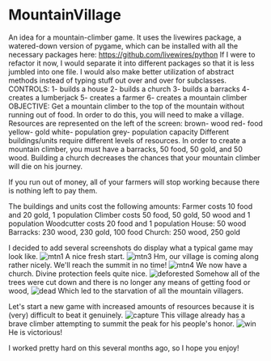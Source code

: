# MountainVillage
An idea for a mountain-climber game.
It uses the livewires package, a watered-down version of pygame, which can be installed with all the necessary packages here: https://github.com/livewires/python
If I were to refactor it now, I would separate it into different packages so that it is less jumbled into one file.
I would also make better utilization of abstract methods instead of typing stuff out over and over for subclasses.
CONTROLS:
1- builds a house
2- builds a church
3- builds a barracks
4- creates a lumberjack
5- creates a farmer
6- creates a mountain climber
OBJECTIVE:
Get a mountain climber to the top of the mountain without running out of food.
In order to do this, you will need to make a village.
Resources are represented on the left of the screen:
brown- wood
red- food
yellow- gold
white- population
grey- population capacity
Different buildings/units require different levels of resources. In order to create
a mountain climber, you must have a barracks, 50 food, 50 gold, and 50 wood.
Building a church decreases the chances that your mountain climber will die on his journey.

If you run out of money, all of your farmers will stop working because there is nothing left to pay them.

The buildings and units cost the following amounts:
    Farmer costs 10 food and 20 gold, 1 population
    Climber costs 50 food, 50 gold, 50 wood and 1 population
    Woodcutter costs 20 food and 1 population
    House: 50 wood
    Barracks: 230 wood, 230 gold, 100 food
    Church: 250 wood, 250 gold


I decided to add several screenshots do display what a typical game may look like.
![mtn1](https://user-images.githubusercontent.com/14042582/34022547-8c2161e4-e105-11e7-8534-9a6c01fa66b4.PNG)
A nice fresh start.
![mtn3](https://user-images.githubusercontent.com/14042582/34022551-945d1a9c-e105-11e7-9581-112a00bef98e.PNG)
Hm, our village is coming along rather nicely. We'll reach the summit in no time!
![mtn4](https://user-images.githubusercontent.com/14042582/34022553-96a070f6-e105-11e7-8fec-c782c336075e.PNG)
We now have a church. Divine protection feels quite nice.
![deforested](https://user-images.githubusercontent.com/14042582/34022567-9ff6f59e-e105-11e7-81ff-69a1bbb7fc3d.PNG)
Somehow all of the trees were cut down and there is no longer any means of getting food or wood,
![dead](https://user-images.githubusercontent.com/14042582/34022569-a231faca-e105-11e7-9a90-a8cb5c7979eb.PNG)
Which led to the starvation of all the mountain villagers.

Let's start a new game with increased amounts of resources because it is (very) difficult to beat it genuinely.
![capture](https://user-images.githubusercontent.com/14042582/34022572-a5d35c82-e105-11e7-9f5d-09c767686299.PNG)
This village already has a brave climber attempting to summit the peak for his people's honor.
![win](https://user-images.githubusercontent.com/14042582/34022574-a861382a-e105-11e7-8df7-44a70b5474d2.PNG)
He is victorious!



I worked pretty hard on this several months ago, so I hope you enjoy!

